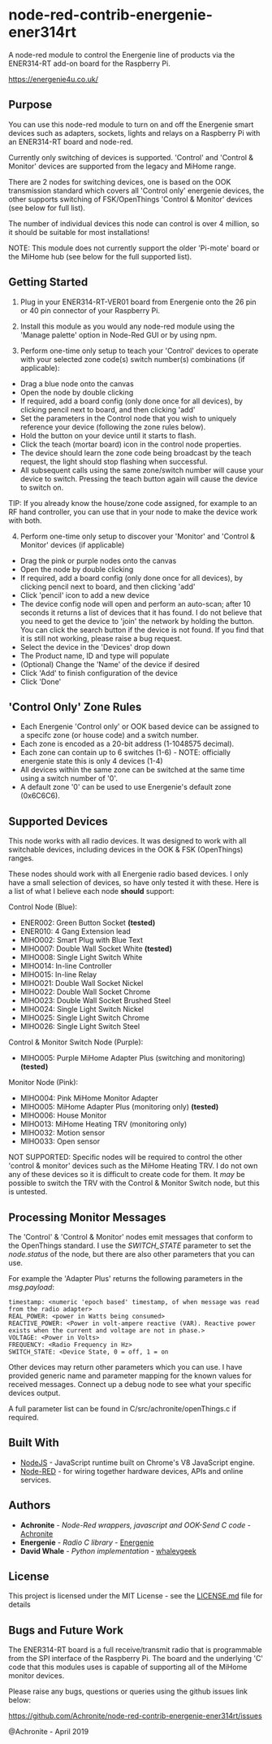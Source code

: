 # node-red-contrib-energenie-ener314rt
A node-red module to control the Energenie line of products via the ENER314-RT add-on board for the Raspberry Pi.

https://energenie4u.co.uk/


## Purpose

You can use this node-red module to turn on and off the Energenie smart devices such as adapters, sockets, lights and relays 
on a Raspberry Pi with an ENER314-RT board and node-red.

Currently only switching of devices is supported.  'Control' and 'Control & Monitor' devices are supported from the legacy and MiHome range.

There are 2 nodes for switching devices, one is based on the OOK transmission standard which covers all 'Control only' energenie devices, the other
supports switching of FSK/OpenThings 'Control & Monitor' devices (see below for full list).

The number of individual devices this node can control is over 4 million, so it should be suitable for most installations!

NOTE: This module does not currently support the older 'Pi-mote' board or the MiHome hub (see below for the full supported list).


## Getting Started

1) Plug in your ENER314-RT-VER01 board from Energenie onto the 26 pin or 40 pin connector of your Raspberry Pi.

2) Install this module as you would any node-red module using the 'Manage palette' option in Node-Red GUI or by using npm.

3) Perform one-time only setup to teach your 'Control' devices to operate with your selected zone code(s) switch number(s) combinations (if applicable): 

* Drag a blue node onto the canvas
* Open the node by double clicking
* If required, add a board config (only done once for all devices), by clicking pencil next to board, and then clicking 'add'
* Set the parameters in the Control node that you wish to uniquely reference your device (following the zone rules below).
* Hold the button on your device until it starts to flash. 
* Click the teach (mortar board) icon in the control node properties.
* The device should learn the zone code being broadcast by the teach request, the light should stop flashing when successful.
* All subsequent calls using the same zone/switch number will cause your device to switch. Pressing the teach button again will cause the device to switch on.

TIP: If you already know the house/zone code assigned, for example to an RF hand controller, you can use that in your node to make the device work with both.

4) Perform one-time only setup to discover your 'Monitor' and 'Control & Monitor' devices (if applicable)

* Drag the pink or purple nodes onto the canvas
* Open the node by double clicking
* If required, add a board config (only done once for all devices), by clicking pencil next to board, and then clicking 'add'
* Click 'pencil' icon to add a new device
* The device config node will open and perform an auto-scan; after 10 seconds it returns a list of devices that it has found. I do not believe that you need to get the device to 'join' the network by holding the button.  You can click the search button if the device is not found.  If you find that it is still not working, please raise a bug request.
* Select the device in the 'Devices' drop down
* The Product name, ID and type will populate
* (Optional) Change the 'Name' of the device if desired
* Click 'Add' to finish configuration of the device
* Click 'Done'


## 'Control Only' Zone Rules

* Each Energenie 'Control only' or OOK based device can be assigned to a specifc zone (or house code) and a switch number.
* Each zone is encoded as a 20-bit address (1-1048575 decimal).
* Each zone can contain up to 6 switches (1-6) - NOTE: officially energenie state this is only 4 devices (1-4)
* All devices within the same zone can be switched at the same time using a switch number of '0'.
* A default zone '0' can be used to use Energenie's default zone (0x6C6C6).


## Supported Devices

This node works with all radio devices. It was designed to work with all switchable devices, including devices in the OOK & FSK (OpenThings) ranges.

These nodes should work with all Energenie radio based devices. I only have a small selection of devices, so have only tested it with these.  Here is a list of what I believe each node **should** support:

Control Node (Blue):
* ENER002: Green Button Socket **(tested)**
* ENER010: 4 Gang Extension lead
* MIHO002: Smart Plug with Blue Text
* MIHO007: Double Wall Socket White **(tested)**
* MIHO008: Single Light Switch White
* MIHO014: In-line Controller
* MIHO015: In-line Relay
* MIHO021: Double Wall Socket Nickel
* MIHO022: Double Wall Socket Chrome
* MIHO023: Double Wall Socket Brushed Steel
* MIHO024: Single Light Switch Nickel
* MIHO025: Single Light Switch Chrome
* MIHO026: Single Light Switch Steel

Control & Monitor Switch Node (Purple):
* MIHO005: Purple MiHome Adapter Plus (switching and monitoring) **(tested)**

Monitor Node (Pink):
* MIHO004: Pink MiHome Monitor Adapter
* MIHO005: MiHome Adapter Plus (monitoring only) **(tested)**
* MIHO006: House Monitor
* MIHO013: MiHome Heating TRV (monitoring only)
* MIHO032: Motion sensor
* MIHO033: Open sensor

NOT SUPPORTED:
Specific nodes will be required to control the other 'control & monitor' devices such as the MiHome Heating TRV.  I do not own any of these devices so it is difficult to create code for them.  It *may* be possible to switch the TRV with the Control & Monitor Switch node, but this is untested.


## Processing Monitor Messages

The 'Control' & 'Control & Monitor' nodes emit messages that conform to the OpenThings standard.
I use the *SWITCH_STATE* parameter to set the *node.status* of the node, but there are also other parameters that you can use.

For example the 'Adapter Plus' returns the following parameters in the *msg.payload*:
```
timestamp: <numeric 'epoch based' timestamp, of when message was read from the radio adapter>
REAL_POWER: <power in Watts being consumed>
REACTIVE_POWER: <Power in volt-ampere reactive (VAR). Reactive power exists when the current and voltage are not in phase.>
VOLTAGE: <Power in Volts>            
FREQUENCY: <Radio Frequency in Hz>
SWITCH_STATE: <Device State, 0 = off, 1 = on
```
Other devices may return other parameters which you can use. I have provided generic name and parameter mapping for the known values for received messages.
Connect up a debug node to see what your specific devices output.

A full parameter list can be found in C/src/achronite/openThings.c if required.


## Built With

* [NodeJS](https://nodejs.org/dist/latest-v6.x/docs/api/) - JavaScript runtime built on Chrome's V8 JavaScript engine.
* [Node-RED](http://nodered.org/docs/creating-nodes/) - for wiring together hardware devices, APIs and online services.

## Authors

* **Achronite** - *Node-Red wrappers, javascript and OOK-Send C code* - [Achronite](https://github.com/Achronite/node-red-contrib-energenie-ener314)
* **Energenie** - *Radio C library* - [Energenie](https://github.com/Energenie)
* **David Whale** - *Python implementation* - [whaleygeek](https://github.com/whaleygeek/pyenergenie)


## License

This project is licensed under the MIT License - see the [LICENSE.md](LICENSE.md) file for details

## Bugs and Future Work

The ENER314-RT board is a full receive/transmit radio that is programmable from the SPI interface of the
Raspberry Pi. The board and the underlying 'C' code that this modules uses is capable of supporting all 
of the MiHome monitor devices.

Please raise any bugs, questions or queries using the github issues link below:

https://github.com/Achronite/node-red-contrib-energenie-ener314rt/issues


@Achronite - April 2019
